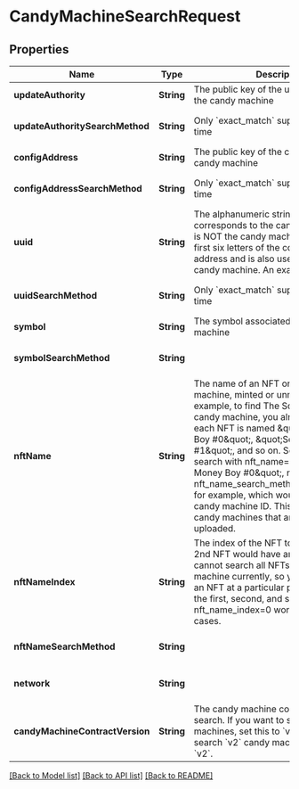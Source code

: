 # CandyMachineSearchRequest

## Properties
Name | Type | Description | Notes
------------ | ------------- | ------------- | -------------
**updateAuthority** | **String** | The public key of the update authority of the candy machine | [optional] 
**updateAuthoritySearchMethod** | **String** | Only &#x60;exact_match&#x60; supported at this time | [optional] [default to .exactMatch]
**configAddress** | **String** | The public key of the configuration of the candy machine | [optional] 
**configAddressSearchMethod** | **String** | Only &#x60;exact_match&#x60; supported at this time | [optional] [default to .exactMatch]
**uuid** | **String** | The alphanumeric string of length six that corresponds to the candy machine. This is NOT the candy machine ID.  This is the first six letters of the configuration address and is also used to identify the candy machine. An example is &#x60;4zKV6i&#x60;.  | [optional] 
**uuidSearchMethod** | **String** | Only &#x60;exact_match&#x60; supported at this time | [optional] [default to .exactMatch]
**symbol** | **String** | The symbol associated with the candy machine | [optional] 
**symbolSearchMethod** | **String** |  | [optional] [default to .exactMatch]
**nftName** | **String** | The name of an NFT on the candy machine, minted or unminted. For example, to find The Solana Money Boys candy machine, you already know that each NFT is named \&quot;Solana Money Boy #0\&quot;, \&quot;Solana Money Boy #1\&quot;, and so on. So you could search with  nft_name&#x3D;\&quot;Solana Money Boy #0\&quot;, nft_name_index&#x3D;0, nft_name_search_method&#x3D;&#39;exact_match&#39;, for example, which would return the candy machine ID. This also works with candy machines that are not live but are uploaded.  | [optional] 
**nftNameIndex** | **String** | The index of the NFT to check, e.g., the 2nd NFT would have an index of 1. We cannot search all NFTs on a candy machine currently, so you must search an NFT at a particular position, such as the first, second, and so on. In general, nft_name_index&#x3D;0 works for most use cases.  | [optional] [default to "0"]
**nftNameSearchMethod** | **String** |  | [optional] [default to .exactMatch]
**network** | **String** |  | [optional] [default to .devnet]
**candyMachineContractVersion** | **String** | The candy machine contract you want to search.  If you want to search &#x60;v1&#x60; candy machines, set this to &#x60;v1&#x60;. If you want to search &#x60;v2&#x60; candy machines. set this to &#x60;v2&#x60;.  | [optional] [default to .v1]

[[Back to Model list]](../README.md#documentation-for-models) [[Back to API list]](../README.md#documentation-for-api-endpoints) [[Back to README]](../README.md)


